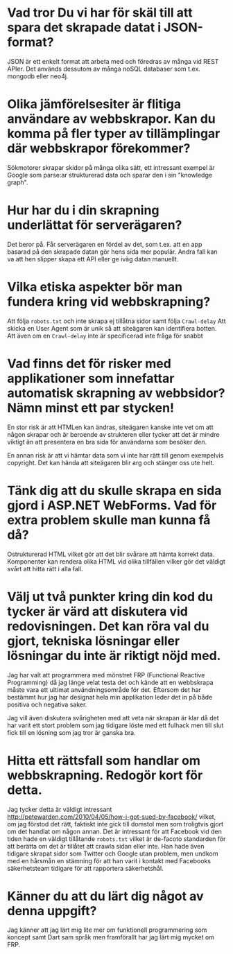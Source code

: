 # Vad tror Du vi har för skäl till att spara det skrapade datat i JSON-format?
JSON är ett enkelt format att arbeta med och föredras av många vid REST APIer.
Det används dessutom av många noSQL databaser som t.ex. mongodb eller neo4j.

# Olika jämförelsesiter är flitiga användare av webbskrapor. Kan du komma på fler typer av tillämplingar där webbskrapor förekommer?
Sökmotorer skrapar skidor på många olika sätt, ett intressant exempel är Google som parse:ar
strukturerad data och sparar den i sin "knowledge graph".

# Hur har du i din skrapning underlättat för serverägaren?
Det beror på. Får serverägaren en fördel av det, som t.ex. att en app basarad på den skrapade datan
gör hens sida mer populär. Andra fall kan va att hen slipper skapa ett API eller ge iväg datan manuellt.

# Vilka etiska aspekter bör man fundera kring vid webbskrapning?
Att följa `robots.txt` och inte skrapa ej tillåtna sidor samt följa `Crawl-delay`
Att skicka en User Agent som är unik så att siteägaren kan identifiera botten.
Att även om en `Crawl-delay` inte är specificerad inte fråga för snabbt

# Vad finns det för risker med applikationer som innefattar automatisk skrapning av webbsidor? Nämn minst ett par stycken!
En stor risk är att HTMLen kan ändras, siteägaren kanske inte vet om att någon skrapar och är
beroende av strukteren eller tycker att det är mindre viktigt än att presentera en bra sida för
användarna som besöker den.

En annan risk är att vi hämtar data som vi inte har rätt till genom exempelvis copyright. Det kan
hända att siteägaren blir arg och stänger oss ute helt.

# Tänk dig att du skulle skrapa en sida gjord i ASP.NET WebForms. Vad för extra problem skulle man kunna få då?
Ostrukturerad HTML vilket gör att det blir svårare att hämta korrekt data. Komponenter kan
rendera olika HTML vid olika tillfällen vilker gör det väldigt svårt att hitta rätt i alla fall.

# Välj ut två punkter kring din kod du tycker är värd att diskutera vid redovisningen. Det kan röra val du gjort, tekniska lösningar eller lösningar du inte är riktigt nöjd med.
Jag har valt att programmera med mönstret FRP (Functional Reactive Programming) då jag länge velat
testa det och kände att en webbskrapa måste vara ett ultimat användningsområde för det. Eftersom
det har bestämmt hur jag har designat hela min applikation leder det in på både positiva och negativa
saker.

Jag vill även diskutera svårigheten med att veta när skrapan är klar då det har varit ett stort
problem som jag tidigare löste med ett fulhack men till slut fick till en lösning som jag tror är
ganska bra.

# Hitta ett rättsfall som handlar om webbskrapning. Redogör kort för detta.
Jag tycker detta är väldigt intressant <http://petewarden.com/2010/04/05/how-i-got-sued-by-facebook/>
vilket, om jag förstod det rätt, faktiskt inte gick till domstol men som troligtvis gjort om det
handlat om någon annan.
Det är intressant för att Facebook vid den tiden hade en väldigt tillåtande `robots.txt` vilket
är de-facoto standarden för att berätta om det är tillåtet att crawla sidan eller inte.
Han hade även tidigare skrapat sidor som Twitter och Google utan problem, men undkom med en hårsmån
en stämning för att han varit i kontakt med Facebooks säkerhetsteam tidigare för att rapportera
säkerhetshål.

# Känner du att du lärt dig något av denna uppgift?
Jag känner att jag lärt mig lite mer om funktionell programmering som koncept samt Dart sam språk
men framförallt har jag lärt mig mycket om FRP.
